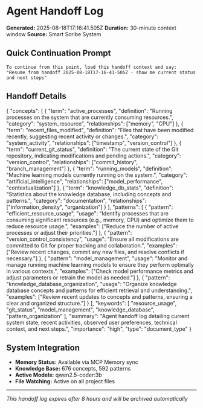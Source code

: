 # Agent Handoff Log

**Generated:** 2025-08-18T17:16:41.505Z
**Duration:** 30-minute context window
**Source:** Smart Scribe System

## Quick Continuation Prompt

```
To continue from this point, load this handoff context and say:
"Resume from handoff 2025-08-18T17-16-41-505Z - show me current status and next steps"
```

## Handoff Details

{
  "concepts": [
    {
      "term": "active_processes",
      "definition": "Running processes on the system that are currently consuming resources.",
      "category": "system_resource",
      "relationships": ["memory", "CPU"]
    },
    {
      "term": "recent_files_modified",
      "definition": "Files that have been modified recently, suggesting recent activity or changes.",
      "category": "system_activity",
      "relationships": ["timestamp", "version_control"]
    },
    {
      "term": "current_git_status",
      "definition": "The current state of the Git repository, indicating modifications and pending actions.",
      "category": "version_control",
      "relationships": ["commit_history", "branch_management"]
    },
    {
      "term": "running_models",
      "definition": "Machine learning models currently running on the system.",
      "category": "artificial_intelligence",
      "relationships": ["model_performance", "contextualization"]
    },
    {
      "term": "knowledge_db_stats",
      "definition": "Statistics about the knowledge database, including concepts and patterns.",
      "category": "documentation",
      "relationships": ["information_density", "organization"]
    }
  ],
  "patterns": [
    {
      "pattern": "efficient_resource_usage",
      "usage": "Identify processes that are consuming significant resources (e.g., memory, CPU) and optimize them to reduce resource usage.",
      "examples": ["Reduce the number of active processes or adjust their priorities."]
    },
    {
      "pattern": "version_control_consistency",
      "usage": "Ensure all modifications are committed to Git for proper tracking and collaboration.",
      "examples": ["Review recent changes, commit any new files, and resolve conflicts if necessary."]
    },
    {
      "pattern": "model_management",
      "usage": "Monitor and manage running machine learning models to ensure they perform optimally in various contexts.",
      "examples": ["Check model performance metrics and adjust parameters or retrain the model as needed."]
    },
    {
      "pattern": "knowledge_database_organization",
      "usage": "Organize knowledge database concepts and patterns for efficient retrieval and understanding.",
      "examples": ["Review recent updates to concepts and patterns, ensuring a clear and organized structure."]
    }
  ],
  "keywords": [
    "resource_usage",
    "git_status",
    "model_management",
    "knowledge_database",
    "pattern_organization"
  ],
  "summary": "Agent handoff log detailing current system state, recent activities, observed user preferences, technical context, and next steps.",
  "importance": "high",
  "type": "document_type"
}

## System Integration

- **Memory Status:** Available via MCP Memory sync
- **Knowledge Base:** 676 concepts, 592 patterns
- **Active Models:** qwen2.5-coder:3b
- **File Watching:** Active on all project files

---
*This handoff log expires after 8 hours and will be archived automatically*
